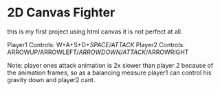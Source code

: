 # 2D Canvas Fighter
this is my first project using html canvas it is not perfect at all.

Player1 Controls: W+A+S+D+*SPACE/ATTACK*
Player2 Controls: ARROWUP/ARROWLEFT/*ARROWDOWN/ATTACK*/ARROWRIGHT

Note: player ones attack animation is 2x slower than player 2 because of the animation frames, 
so as a balancing measure player1 can control his gravity down and player2 cant.
